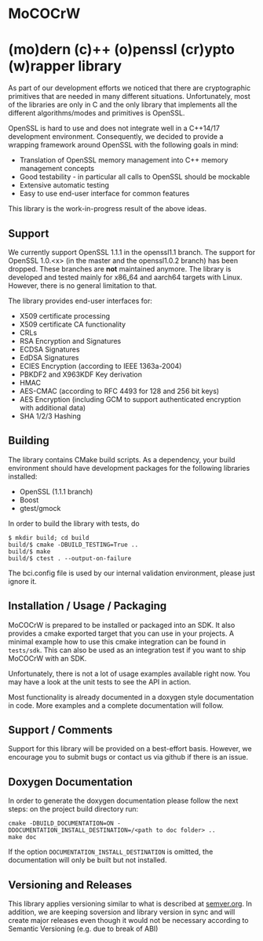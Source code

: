 MoCOCrW
===================================================

(mo)dern (c)++ (o)penssl (cr)ypto (w)rapper library
===================================================

As part of our development efforts we noticed that there are cryptographic
primitives that are needed in many different situations. Unfortunately,
most of the libraries are only in C and the only library that implements all
the different algorithms/modes and primitives is OpenSSL.

OpenSSL is hard to use and does not integrate well in a C++14/17 development
environment. Consequently, we decided to provide a wrapping framework around
OpenSSL with the following goals in mind:
 * Translation of OpenSSL memory management into C++ memory management concepts
 * Good testability - in particular all calls to OpenSSL should be mockable
 * Extensive automatic testing
 * Easy to use end-user interface for common features

This library is the work-in-progress result of the above ideas.

## Support
We currently support OpenSSL 1.1.1 in the openssl1.1 branch. The support for
OpenSSL 1.0.\<x\> (in the master and the openssl1.0.2 branch) has been dropped. These
branches are **not** maintained anymore. The library is developed and tested mainly for
x86_64 and aarch64 targets with Linux. However, there is no general limitation to that.


The library provides end-user interfaces for:
 * X509 certificate processing
 * X509 certificate CA functionality
 * CRLs
 * RSA Encryption and Signatures
 * ECDSA Signatures
 * EdDSA Signatures
 * ECIES Encryption (according to IEEE 1363a-2004)
 * PBKDF2 and X963KDF Key derivation
 * HMAC
 * AES-CMAC (according to RFC 4493 for 128 and 256 bit keys)
 * AES Encryption (including GCM to support authenticated encryption with additional data)
 * SHA 1/2/3 Hashing

## Building

The library contains CMake build scripts. As a dependency, your build environment should
have development packages for the following libraries installed:
 * OpenSSL (1.1.1 branch)
 * Boost
 * gtest/gmock

In order to build the library with tests, do
```
$ mkdir build; cd build
build/$ cmake -DBUILD_TESTING=True ..
build/$ make
build/$ ctest . --output-on-failure
```

The bci.config file is used by our internal validation environment, please just ignore it.

## Installation / Usage / Packaging

MoCOCrW is prepared to be installed or packaged into an SDK. It also provides a cmake
exported target that you can use in your projects. A minimal example how to use this cmake
integration can be found in `tests/sdk`. This can also be used as an integration test if you
want to ship MoCOCrW with an SDK.

Unfortunately, there is not a lot of usage examples available right now. You may have a look
at the unit tests to see the API in action.

Most functionality is already documented in a doxygen style documentation in code.
More examples and a complete documentation will follow.

## Support / Comments

Support for this library will be provided on a best-effort basis. However, we encourage
you to submit bugs or contact us via github if there is an issue.

## Doxygen Documentation

In order to generate the doxygen documentation please follow the next steps:
on the project build directory run:

```
cmake -DBUILD_DOCUMENTATION=ON -DDOCUMENTATION_INSTALL_DESTINATION=/<path to doc folder> ..
make doc
```

If the option `DOCUMENTATION_INSTALL_DESTINATION` is omitted, the documentation will only be built
but not installed.

## Versioning and Releases
This library applies versioning similar to what is described at [semver.org](https://semver.org).
In addition, we are keeping soversion and library version in sync and will create major releases
even though it would not be necessary according to Semantic Versioning (e.g. due to break of ABI)
